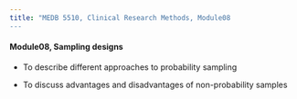 ```yaml
---
title: "MEDB 5510, Clinical Research Methods, Module08
---
```


#### Module08, Sampling designs

+ To describe different approaches to probability sampling

+ To discuss advantages and disadvantages of non-probability samples

